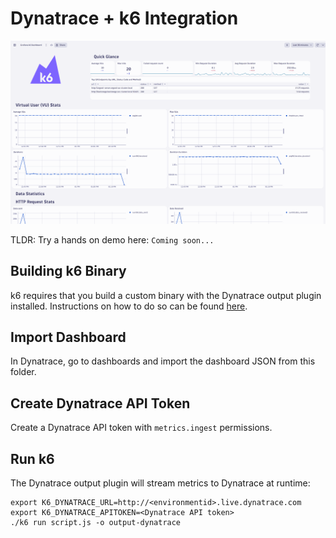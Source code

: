 # Dynatrace + k6 Integration

![Dynatrace dashboard](images/dashboard_v2.png)

TLDR: Try a hands on demo here: `Coming soon...`

## Building k6 Binary
k6 requires that you build a custom binary with the Dynatrace output plugin installed. Instructions on how to do so can be found [here](https://github.com/Dynatrace/xk6-output-dynatrace).

## Import Dashboard
In Dynatrace, go to dashboards and import the dashboard JSON from this folder.

## Create Dynatrace API Token
Create a Dynatrace API token with `metrics.ingest` permissions.

## Run k6

The Dynatrace output plugin will stream metrics to Dynatrace at runtime:

```
export K6_DYNATRACE_URL=http://<environmentid>.live.dynatrace.com 
export K6_DYNATRACE_APITOKEN=<Dynatrace API token>
./k6 run script.js -o output-dynatrace
```
